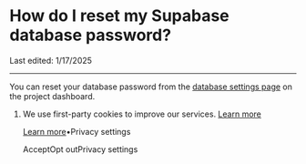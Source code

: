 # How do I reset my Supabase database password?

Last edited: 1/17/2025

* * *

You can reset your database password from the [database settings page](https://supabase.com/dashboard/project/_/settings/database) on the project dashboard.

1. We use first-party cookies to improve our services. [Learn more](https://supabase.com/privacy#8-cookies-and-similar-technologies-used-on-our-european-services)



   [Learn more](https://supabase.com/privacy#8-cookies-and-similar-technologies-used-on-our-european-services)•Privacy settings





   AcceptOpt outPrivacy settings